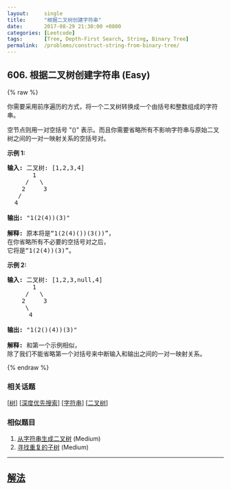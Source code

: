 ```yaml
---
layout:     single
title:      "根据二叉树创建字符串"
date:       2017-08-29 21:30:00 +0800
categories: [Leetcode]
tags:       [Tree, Depth-First Search, String, Binary Tree]
permalink:  /problems/construct-string-from-binary-tree/
---
```


## 606. 根据二叉树创建字符串 (Easy)

{% raw %}

<p>你需要采用前序遍历的方式，将一个二叉树转换成一个由括号和整数组成的字符串。</p>

<p>空节点则用一对空括号 &quot;()&quot; 表示。而且你需要省略所有不影响字符串与原始二叉树之间的一对一映射关系的空括号对。</p>

<p><strong>示例 1:</strong></p>

<pre>
<strong>输入:</strong> 二叉树: [1,2,3,4]
       1
     /   \
    2     3
   /    
  4     

<strong>输出:</strong> &quot;1(2(4))(3)&quot;

<strong>解释:</strong> 原本将是&ldquo;1(2(4)())(3())&rdquo;，
在你省略所有不必要的空括号对之后，
它将是&ldquo;1(2(4))(3)&rdquo;。
</pre>

<p><strong>示例 2:</strong></p>

<pre>
<strong>输入:</strong> 二叉树: [1,2,3,null,4]
       1
     /   \
    2     3
     \  
      4 

<strong>输出:</strong> &quot;1(2()(4))(3)&quot;

<strong>解释:</strong> 和第一个示例相似，
除了我们不能省略第一个对括号来中断输入和输出之间的一对一映射关系。
</pre>

{% endraw %}

### 相关话题
  [[树](https://github.com/awesee/leetcode/tree/master/tag/tree/README.md)]
  [[深度优先搜索](https://github.com/awesee/leetcode/tree/master/tag/depth-first-search/README.md)]
  [[字符串](https://github.com/awesee/leetcode/tree/master/tag/string/README.md)]
  [[二叉树](https://github.com/awesee/leetcode/tree/master/tag/binary-tree/README.md)]

### 相似题目
  1. [从字符串生成二叉树](/problems/construct-binary-tree-from-string) (Medium)
  1. [寻找重复的子树](/problems/find-duplicate-subtrees) (Medium)

---

## [解法](https://github.com/awesee/leetcode/tree/master/problems/construct-string-from-binary-tree)
